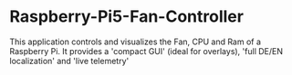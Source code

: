 # Raspberry-Pi5-Fan-Controller
This application controls and visualizes the Fan, CPU and Ram of a Raspberry Pi. It provides a 'compact GUI' (ideal for overlays), 'full DE/EN localization' and 'live telemetry'

